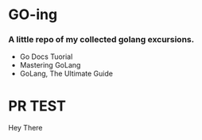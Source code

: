 # GO-ing
### A little repo of my collected golang excursions.
- Go Docs Tuorial
- Mastering GoLang
- GoLang, The Ultimate Guide

# PR TEST
Hey There
